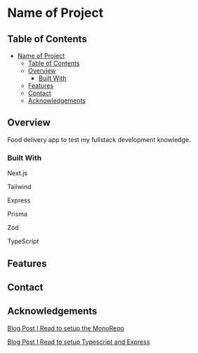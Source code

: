 # Name of Project

## Table of Contents

- [Name of Project](#name-of-project)
  - [Table of Contents](#table-of-contents)
  - [Overview](#overview)
    - [Built With](#built-with)
  - [Features](#features)
  - [Contact](#contact)
  - [Acknowledgements](#acknowledgements)

## Overview

Food delivery app to test my fullstack development knowledge.

<!-- TODO: Add a screenshot of the live project.
    1. Link to a 'live demo.'
    2. Describe your overall experience in a couple of sentences.
    3. List a few specific technical things that you learned or improved on.
    4. Share any other tips or guidance for others attempting this or something similar.
 -->

### Built With

Next.js

Tailwind

Express

Prisma

Zod

TypeScript

## Features

<!-- TODO: List what specific 'user problems' that this application solves. -->

## Contact

<!-- TODO: Include icons and links to your RELEVANT, PROFESSIONAL 'DEV-ORIENTED' social media. LinkedIn and dev.to are minimum. -->

## Acknowledgements

[Blog Post I Read to setup the MonoRepo](https://blog.logrocket.com/build-full-stack-typescript-application-turborepo/)

[Blog Post I Read to setup Typescript and Express](https://blog.logrocket.com/how-to-set-up-node-typescript-express/)

<!-- TODO: List any blog posts, tutorials or plugins that you may have used to complete the project. Only list those that had a significant impact. Obviously, we all 'Google' stuff while working on our things, but maybe something in particular stood out as a 'major contributor' to your skill set for this project. -->
